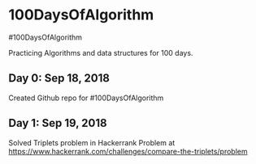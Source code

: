 # 100DaysOfAlgorithm
#100DaysOfAlgorithm

Practicing Algorithms and data structures for 100 days.

## Day 0: Sep 18, 2018
  Created Github repo for #100DaysOfAlgorithm

## Day 1: Sep 19, 2018
  Solved Triplets problem in Hackerrank
  Problem at https://www.hackerrank.com/challenges/compare-the-triplets/problem
  
